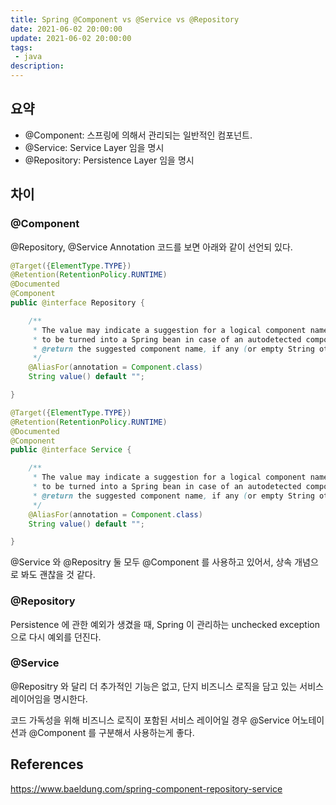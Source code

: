 ```yaml
---
title: Spring @Component vs @Service vs @Repository
date: 2021-06-02 20:00:00
update: 2021-06-02 20:00:00
tags:
 - java
description:
---
```


## 요약

- @Component: 스프링에 의해서 관리되는 일반적인 컴포넌트.
- @Service: Service Layer 임을 명시
- @Repository: Persistence Layer 임을 명시

## 차이

### @Component

@Repository, @Service Annotation 코드를 보면 아래와 같이 선언되 있다.

```java
@Target({ElementType.TYPE})
@Retention(RetentionPolicy.RUNTIME)
@Documented
@Component
public @interface Repository {

	/**
	 * The value may indicate a suggestion for a logical component name,
	 * to be turned into a Spring bean in case of an autodetected component.
	 * @return the suggested component name, if any (or empty String otherwise)
	 */
	@AliasFor(annotation = Component.class)
	String value() default "";

}

@Target({ElementType.TYPE})
@Retention(RetentionPolicy.RUNTIME)
@Documented
@Component
public @interface Service {

	/**
	 * The value may indicate a suggestion for a logical component name,
	 * to be turned into a Spring bean in case of an autodetected component.
	 * @return the suggested component name, if any (or empty String otherwise)
	 */
	@AliasFor(annotation = Component.class)
	String value() default "";

}
```

@Service 와 @Repositry 둘 모두 @Component 를 사용하고 있어서, 상속 개념으로 봐도 괜찮을 것 같다.

### @Repository

Persistence 에 관한 예외가 생겼을 때, Spring 이 관리하는 unchecked exception 으로 다시 예외를 던진다.

### @Service

@Repositry 와 달리 더 추가적인 기능은 없고, 단지 비즈니스 로직을 담고 있는 서비스 레이어임을 명시한다.

코드 가독성을 위해 비즈니스 로직이 포함된 서비스 레이어일 경우 @Service 어노테이션과 @Component 를 구분해서 사용하는게 좋다.

## References

https://www.baeldung.com/spring-component-repository-service
